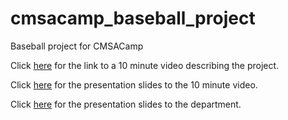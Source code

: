 # cmsacamp_baseball_project
Baseball project for CMSACamp

Click [here](http://www.stat.cmu.edu/cmsac/summer2021/) for the link to a 10 minute video describing the project.

Click [here](https://sarahsult.github.io/cmsacamp_baseball_project/Final%20Short%20Presentation/Shortened_Presentation.html) for the presentation slides to the 10 minute video.

Click [here](https://sarahsult.github.io/cmsacamp_baseball_project/Final%20Presentations/Full_Presentation.html) for the presentation slides to the department.
